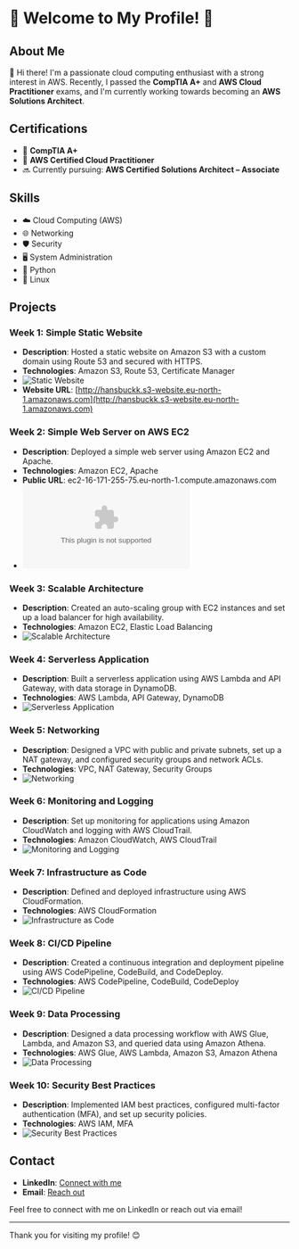 # 🌟 Welcome to My Profile! 🌟

## About Me
👋 Hi there! I'm a passionate cloud computing enthusiast with a strong interest in AWS. Recently, I passed the **CompTIA A+** and **AWS Cloud Practitioner** exams, and I'm currently working towards becoming an **AWS Solutions Architect**.

## Certifications
- 📜 **CompTIA A+**
- 📜 **AWS Certified Cloud Practitioner**
- 🔜 Currently pursuing: **AWS Certified Solutions Architect – Associate**

## Skills
- ☁️ Cloud Computing (AWS)
- 🌐 Networking
- 🛡️ Security
- 🖥️ System Administration
- 🐍 Python
- 🐧 Linux

## Projects

### Week 1: Simple Static Website
- **Description**: Hosted a static website on Amazon S3 with a custom domain using Route 53 and secured with HTTPS.
- **Technologies**: Amazon S3, Route 53, Certificate Manager
- ![Static Website](https://example.com/static-website-image.png) <!-- Replace with actual image link -->
- **Website URL**: [http://hansbuckk.s3-website.eu-north-1.amazonaws.com](http://hansbuckk.s3-website.eu-north-1.amazonaws.com)

### Week 2: Simple Web Server on AWS EC2
- **Description**: Deployed a simple web server using Amazon EC2 and Apache.
- **Technologies**: Amazon EC2, Apache
- **Public URL**: ec2-16-171-255-75.eu-north-1.compute.amazonaws.com
- ![Simple Web Server](ec2-16-171-255-75.eu-north-1.compute.amazonaws.com)

### Week 3: Scalable Architecture
- **Description**: Created an auto-scaling group with EC2 instances and set up a load balancer for high availability.
- **Technologies**: Amazon EC2, Elastic Load Balancing
- ![Scalable Architecture](https://example.com/scalable-architecture-image.png) <!-- Replace with actual image link -->

### Week 4: Serverless Application
- **Description**: Built a serverless application using AWS Lambda and API Gateway, with data storage in DynamoDB.
- **Technologies**: AWS Lambda, API Gateway, DynamoDB
- ![Serverless Application](https://example.com/serverless-app-image.png) <!-- Replace with actual image link -->

### Week 5: Networking
- **Description**: Designed a VPC with public and private subnets, set up a NAT gateway, and configured security groups and network ACLs.
- **Technologies**: VPC, NAT Gateway, Security Groups
- ![Networking](https://example.com/networking-image.png) <!-- Replace with actual image link -->

### Week 6: Monitoring and Logging
- **Description**: Set up monitoring for applications using Amazon CloudWatch and logging with AWS CloudTrail.
- **Technologies**: Amazon CloudWatch, AWS CloudTrail
- ![Monitoring and Logging](https://example.com/monitoring-logging-image.png) <!-- Replace with actual image link -->

### Week 7: Infrastructure as Code
- **Description**: Defined and deployed infrastructure using AWS CloudFormation.
- **Technologies**: AWS CloudFormation
- ![Infrastructure as Code](https://example.com/infrastructure-code-image.png) <!-- Replace with actual image link -->

### Week 8: CI/CD Pipeline
- **Description**: Created a continuous integration and deployment pipeline using AWS CodePipeline, CodeBuild, and CodeDeploy.
- **Technologies**: AWS CodePipeline, CodeBuild, CodeDeploy
- ![CI/CD Pipeline](https://example.com/ci-cd-pipeline-image.png) <!-- Replace with actual image link -->

### Week 9: Data Processing
- **Description**: Designed a data processing workflow with AWS Glue, Lambda, and Amazon S3, and queried data using Amazon Athena.
- **Technologies**: AWS Glue, AWS Lambda, Amazon S3, Amazon Athena
- ![Data Processing](https://example.com/data-processing-image.png) <!-- Replace with actual image link -->

### Week 10: Security Best Practices
- **Description**: Implemented IAM best practices, configured multi-factor authentication (MFA), and set up security policies.
- **Technologies**: AWS IAM, MFA
- ![Security Best Practices](https://example.com/security-best-practices-image.png) <!-- Replace with actual image link -->

## Contact
- **LinkedIn**: [Connect with me](https://www.linkedin.com/in/haniyusuf)
- **Email**: [Reach out](mailto:your.email@example.com)

Feel free to connect with me on LinkedIn or reach out via email!

---

Thank you for visiting my profile! 😊
